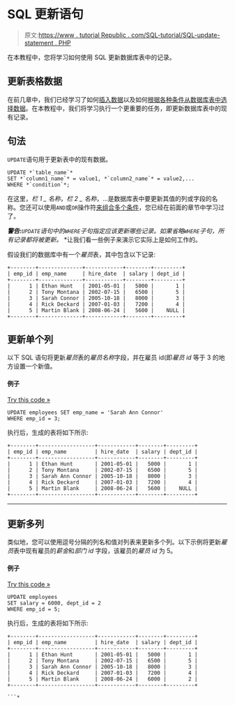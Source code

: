 # SQL 更新语句

> 原文:[https://www . tutorial Republic . com/SQL-tutorial/SQL-update-statement . PHP](https://www.tutorialrepublic.com/sql-tutorial/sql-update-statement.php)

在本教程中，您将学习如何使用 SQL 更新数据库表中的记录。

## 更新表格数据

在前几章中，我们已经学习了如何[插入数据](sql-insert-statement.php)以及如何[根据各种条件从数据库表中选择数据](sql-select-statement.php)。在本教程中，我们将学习执行一个更重要的任务，即更新数据库表中的现有记录。

## 句法

`UPDATE`语句用于更新表中的现有数据。

```
UPDATE *`table_name`*
SET *`column1_name`* = value1, *`column2_name`* = value2,...
WHERE *`condition`*;
```

在这里，*栏 1 _ 名称*，*栏 2 _ 名称*，...是数据库表中要更新其值的列或字段的名称。您还可以使用`AND`或`OR`操作符[来组合多个条件](sql-and-or-operators.php)，您已经在前面的章节中学习过了。

 ***警告:**`UPDATE`语句中的`WHERE`子句指定应该更新哪些记录。如果省略`WHERE`子句，所有记录都将被更新。*  *让我们看一些例子来演示它实际上是如何工作的。

假设我们的数据库中有一个*雇员*表，其中包含以下记录:

```
+--------+--------------+------------+--------+---------+
| emp_id | emp_name     | hire_date  | salary | dept_id |
+--------+--------------+------------+--------+---------+
|      1 | Ethan Hunt   | 2001-05-01 |   5000 |       1 |
|      2 | Tony Montana | 2002-07-15 |   6500 |       5 |
|      3 | Sarah Connor | 2005-10-18 |   8000 |       3 |
|      4 | Rick Deckard | 2007-01-03 |   7200 |       4 |
|      5 | Martin Blank | 2008-06-24 |   5600 |    NULL |
+--------+--------------+------------+--------+---------+

```

## 更新单个列

以下 SQL 语句将更新*雇员*表的*雇员名称*字段，并在雇员 id(即*雇员 id* 等于 3 的地方设置一个新值。

#### 例子

[Try this code »](../codelab.php?topic=sql&file=update-single-column "Try this code using online Editor")

```
UPDATE employees SET emp_name = 'Sarah Ann Connor'
WHERE emp_id = 3;
```

执行后，生成的表将如下所示:

```
+--------+------------------+------------+--------+---------+
| emp_id | emp_name         | hire_date  | salary | dept_id |
+--------+------------------+------------+--------+---------+
|      1 | Ethan Hunt       | 2001-05-01 |   5000 |       1 |
|      2 | Tony Montana     | 2002-07-15 |   6500 |       5 |
|      3 | Sarah Ann Connor | 2005-10-18 |   8000 |       3 |
|      4 | Rick Deckard     | 2007-01-03 |   7200 |       4 |
|      5 | Martin Blank     | 2008-06-24 |   5600 |    NULL |
+--------+------------------+------------+--------+---------+

```

* * *

## 更新多列

类似地，您可以使用逗号分隔的列名和值对列表来更新多个列。以下示例将更新*雇员*表中现有雇员的*薪金*和*部门 id* 字段，该雇员的*雇员 id* 为 5。

#### 例子

[Try this code »](../codelab.php?topic=sql&file=update-multiple-columns "Try this code using online Editor")

```
UPDATE employees
SET salary = 6000, dept_id = 2
WHERE emp_id = 5;
```

执行后，生成的表将如下所示:

```
+--------+------------------+------------+--------+---------+
| emp_id | emp_name         | hire_date  | salary | dept_id |
+--------+------------------+------------+--------+---------+
|      1 | Ethan Hunt       | 2001-05-01 |   5000 |       1 |
|      2 | Tony Montana     | 2002-07-15 |   6500 |       5 |
|      3 | Sarah Ann Connor | 2005-10-18 |   8000 |       3 |
|      4 | Rick Deckard     | 2007-01-03 |   7200 |       4 |
|      5 | Martin Blank     | 2008-06-24 |   6000 |       2 |
+--------+------------------+------------+--------+---------+

```*